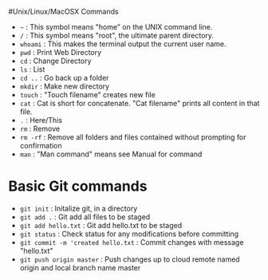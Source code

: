 #Unix/Linux/MacOSX Commands
* `~` : This symbol means "home" on the UNIX command line.
* `/` : This symbol means "root", the ultimate parent directory.
* `whoami` : This makes the terminal output the current user name.
* `pwd` : Print Web Directory
* `cd` : Change Directory
* `ls` :  List
* `cd ..` : Go back up a folder
* `mkdir` : Make new directory
* `touch` : "Touch filename" creates new file
* `cat` : Cat is short for concatenate. "Cat filename" prints all content in that file.
* `.` : Here/This
* `rm` : Remove 
* `rm -rf` : Remove all folders and files contained without prompting for confirmation
* `man` : "Man command" means see Manual for command

# Basic Git commands
* `git init` : Initalize git, in a directory
* `git add .` : Git add all files to be staged
* `git add hello.txt` : Git add hello.txt to be staged
* `git status` : Check status for any modifications before committing
* `git commit -m 'created hello.txt` : Commit changes with message "hello.txt"
* `git push origin master` : Push changes up to cloud remote named origin and local branch name master